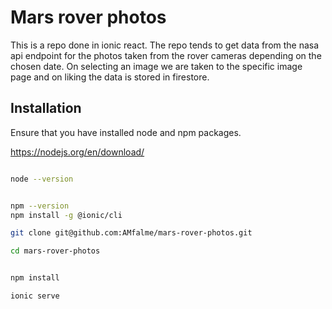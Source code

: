 # Mars rover photos

This is a repo done in ionic react. The repo tends to get data from the nasa api endpoint
for the photos taken from the rover cameras depending on the chosen date. On selecting an image we are taken to the specific image page and on liking the data is stored in firestore.

## Installation

Ensure that you have installed node and npm packages.

https://nodejs.org/en/download/

```bash

node --version


npm --version
npm install -g @ionic/cli

git clone git@github.com:AMfalme/mars-rover-photos.git

cd mars-rover-photos


npm install

ionic serve

```
